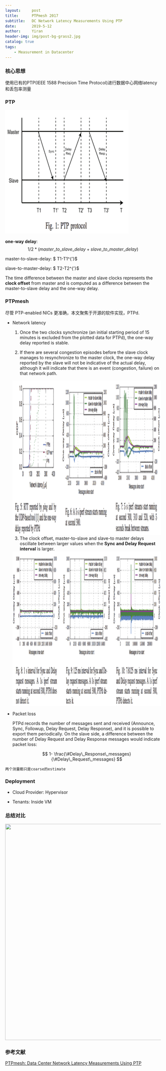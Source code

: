 ```yaml
---
layout:     post
title:      PTPmesh 2017
subtitle:   DC Network Latency Measurements Using PTP
date:       2019-5-12
author:     Yiran
header-img: img/post-bg-grass2.jpg
catalog: true
tags:
    - Measurement in Datacenter
---
```


### 核心思想 

使用已有的PTP(IEEE 1588 Precision Time Protocol)进行数据中心网络latency和丢包率测量

### PTP

<img width="400" height="400" src="/img/post-ptpmesh-1.png"/>

**one-way delay**: 
$$ 
1/2 * (master\_to\_slave\_delay + slave\_to\_master\_delay) 
$$

master-to-slave-delay: $ T1-T1^{’}$

slave-to-master-delay: $ T2-T2^{’}$

The time difference between the master and slave clocks represents the **clock offset** from master and is computed as a difference between the master-to-slave delay and the one-way delay.


### PTPmesh

尽管 PTP-enabled NICs 更准确，本文聚焦于开源的软件实现，PTPd.

- Network latency

   1. Once the two clocks synchronize (an initial starting period of 15 minutes is excluded from the plotted data for PTPd), the one-way delay reported is stable.

   2. If there are several congestion episodes before the slave clock manages to resynchronize to the master clock, the one-way delay reported by the slave will not be indicative of the actual delay, although it will indicate that there is an event (congestion, failure) on that network path.

   <img width="700" height="500" src="/img/post-ptpmesh-2.png"/>


   3. The clock offset, master-to-slave and slave-to master delays oscillate between larger values when the **Sync and Delay Request interval** is larger.

   <img width="700" height="500" src="/img/post-ptpmesh-3.png"/>

- Packet loss

   PTPd records the number of messages sent and received (Announce, Sync, Followup, Delay Request, Delay Response), and it is possible to export them periodically. On the slave side, a difference between the number of Delay Request and Delay Response messages would indicate packet loss:

   $$
   1- \frac{\#Delay\_Response\_messages}{\#Delay\_Request\_messages}
   $$


```两个测量都只是coarse的estimate```

### Deployment 

- Cloud Provider: Hypervisor

- Tenants: Inside VM


### 总结对比


<img width="700" height="700" src="/img/post-ptpmesh-4.png"/>


### 参考文献
[PTPmesh: Data Center Network Latency Measurements Using PTP](http://mascots2017.cs.ucalgary.ca/papers/2764a073.pdf)

